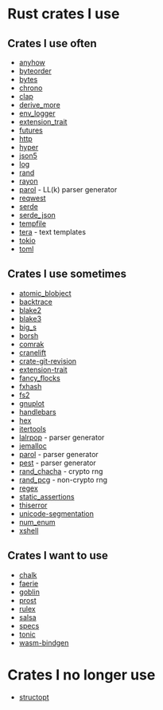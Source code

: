 # Rust crates I use

## Crates I use often

- [anyhow](https://crates.io/crates/anyhow)
- [byteorder](https://crates.io/crates/byteorder)
- [bytes](https://crates.io/crates/bytes)
- [chrono](https://crates.io/crates/chrono)
- [clap](https://crates.io/crates/clap)
- [derive_more](https://crates.io/crates/derive_more)
- [env_logger](https://crates.io/crates/env_logger)
- [extension_trait](https://crates.io/crates/extension-trait)
- [futures](https://crates.io/crates/futures)
- [http](https://crates.io/crates/http)
- [hyper](https://crates.io/crates/hyper)
- [json5](https://crates.io/crates/json5)
- [log](https://crates.io/crates/log)
- [rand](https://crates.io/crates/rand)
- [rayon](https://crates.io/crates/rayon)
- [parol](https://crates.io/crates/parol) - LL(k) parser generator
- [reqwest](https://crates.io/crates/reqwest)
- [serde](https://crates.io/crates/serde)
- [serde_json](https://crates.io/crates/serde_json)
- [tempfile](https://crates.io/crates/tempfile)
- [tera](https://crates.io/crates/tera) - text templates
- [tokio](https://crates.io/crates/tokio)
- [toml](https://crates.io/crates/toml)


## Crates I use sometimes

- [atomic_blobject](https://crates.io/crates/atomic_blobject)
- [backtrace](https://crates.io/crates/backtrace)
- [blake2](https://crates.io/crates/blake2)
- [blake3](https://crates.io/crates/blake3)
- [big_s](https://crates.io/crates/big_s)
- [borsh](https://crates.io/crates/borsh)
- [comrak](https://crates.io/crates/comrak)
- [cranelift](https://crates.io/crates/cranelift)
- [crate-git-revision](https://crates.io/crates/crate-git-revision)
- [extension-trait](https://crates.io/crates/extension-trait)
- [fancy_flocks](https://crates.io/crates/fancy_flocks)
- [fxhash](https://crates.io/crates/fxhash)
- [fs2](https://crates.io/crates/fs2)
- [gnuplot](https://crates.io/crates/gnuplot)
- [handlebars](https://crates.io/crates/handlebars)
- [hex](https://crates.io/crates/hex)
- [itertools](https://crates.io/crates/itertools)
- [lalrpop](https://crates.io/crates/lalrpop) - parser generator
- [jemalloc](https://crates.io/crates/jemallocator)
- [parol](https://crates.io/crates/parol) - parser generator
- [pest](https://crates.io/crates/pest) - parser generator
- [rand_chacha](https://crates.io/crates/rand_chacha) - crypto rng
- [rand_pcg](https://crates.io/crates/rand_pcg) - non-crypto rng
- [regex](https://crates.io/crates/regex)
- [static_assertions](https://crates.io/crates/static_assertions)
- [thiserror](https://crates.io/crates/thiserror)
- [unicode-segmentation](https://crates.io/crates/unicode-segmentation)
- [num_enum](https://crates.io/crates/num_enum)
- [xshell](https://crates.io/crates/xshell)


## Crates I want to use

- [chalk](https://github.com/rust-lang/chalk)
- [faerie](https://crates.io/crates/faerie)
- [goblin](https://crates.io/crates/goblin)
- [prost](https://crates.io/crates/prost)
- [rulex](https://crates.io/crates/rulex)
- [salsa](https://crates.io/crates/salsa)
- [specs](https://crates.io/crates/specs)
- [tonic](https://crates.io/crates/tonic)
- [wasm-bindgen](https://crates.io/crates/wasm-bindgen)

# Crates I no longer use

- [structopt](https://crates.io/crates/anyhow)
